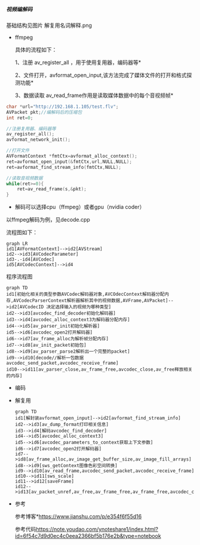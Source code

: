 ##### 视频编解码



基础结构见图片   解复用名词解释.png

- ffmpeg

  具体的流程如下：

  1、注册 av_register_all ，用于使用复用器，编码器等*

  2、文件打开，avformat_open_input,该方法完成了媒体文件的打开和格式探测功能*

  3、数据读取 av_read_frame作用是读取媒体数据中的每个音视频帧*

```c++
char *url="http://192.168.1.105/test.flv";
AVPacket pkt;//编解码后的压缩包
int ret=0;

//注册复用器、编码器等
av_register_all();
avformat_network_init();

//打开文件
AVFormatContext *fmtCtx=avformat_alloc_context();
ret=avformat_open_input(&fmtCtx,url,NULL,NULL);
ret=avformat_find_stream_info(fmtCtx,NULL);

//读取音视频数据
while(ret>=0){
    ret=av_read_frame(s,&pkt);
}
```



- 解码可以选择cpu（ffmpeg）或者gpu（nvidia coder）

以ffmpeg解码为例，见decode.cpp

流程图如下：

```mermaid
graph LR
id1[AVFormatContext]-->id2[AVStream]
id2-->id3[AVCodecParameter]
id3-.-id4[AVCodec]
id5[AVCodecContext]-->id4
```



程序流程图

```mermaid
graph TD
id1[初始化相关的类型参数AVCodec解码器对象,AVCOdecContext解码器分配内存,AVCodecParserContext解析器解析其中的视频数据,AVFrame,AVPacket]-->id2[AVCodecID 决定选择输入的视频为哪种类型]
id2-->id3[avcodec_find_decoder初始化解码器]
id3-->id4[avcodec_alloc_context3为解码器分配内存]
id4-->id5[av_parser_init初始化解析器]
id5-->id6[avcodec_open2打开解码器]
id6-->id7[av_frame_alloc为解析帧分配内存]
id7-->id8[av_init_packet初始包]
id8-->id9[av_parser_parse2解析出一个完整的packet]
id9-->id10[decode//解析一包数据avcodec_send_packet,avcodec_receive_frame]
id10-->id11[av_parser_close,av_frame_free,avcodec_close,av_free释放相关的内存]
```



- 编码













- 解复用

  ```mermaid
  graph TD
  id1[解封装avformat_open_input]-->id2[avformat_find_stream_info]
  id2-->id3[av_dump_format打印相关信息]
  id3-->id4[解码avcodec_find_decoder]
  id4-->id5[avcodec_alloc_context3]
  id5-->id6[avcodec_parameters_to_context获取上下文参数]
  id6-->id7[avcodec_open2打开解码器]
  id7-->id8[av_frame_alloc,av_image_get_buffer_size,av_image_fill_arrays]
  id8-->id9[sws_getContext图像色彩空间转换]
  id9-->id10[av_read_frame,avcodec_send_packet,avcodec_receive_frame]
  id10-->id11[sws_scale]
  id11-->id12[saveFrame]
  id12-->id13[av_packet_unref,av_free,av_frame_free,av_frame_free,avcodec_close,avformat_close_input]
  
  ```

  

















- 参考

  参考博客*https://www.jianshu.com/p/e354f6f55d16

  参考代码<https://note.youdao.com/ynoteshare1/index.html?id=6f54c7d9d0ec4c0eea2366bf5b176e2b&type=notebook>

